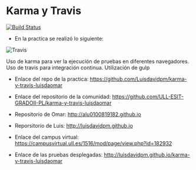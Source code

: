 # Karma y Travis

[![Build Status](https://travis-ci.org/Luisdavidpm/karma-y-travis-luisdaomar.svg?branch=master)](https://travis-ci.org/Luisdavidpm/karma-y-travis-luisdaomar)

* En la practica se realizó lo siguiente:

![Travis](http://i.imgur.com/5mwvOwN.png "Travis")

Uso de karma para ver la ejecución de pruebas en diferentes navegadores.
Uso de travis para integración continua.
Utilización de gulp




* Enlace del repo de la practica:
  <https://github.com/Luisdavidpm/karma-y-travis-luisdaomar>

* Enlace del repositorio de la comunidad:
  <https://github.com/ULL-ESIT-GRADOII-PL/karma-y-travis-luisdaomar>

* Repositorio de Omar:
  <http://alu0100819182.github.io>

* Reporsitorio de Luis:
  <http://luisdavidpm.github.io>

* Enlace del campus virtual:
  <https://campusvirtual.ull.es/1516/mod/page/view.php?id=182932>

* Enlace de las pruebas desplegadas:
  <http://luisdavidpm.github.io/karma-y-travis-luisdaomar>
